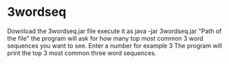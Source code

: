 # 3wordseq

Download the 3wordseq.jar file
execute it as java -jar 3wordseq.jar "Path of the file"
the program will ask for how many top most common 3 word sequences you want to see.
Enter a number for example 3
The program will print the top 3 most common three word sequences.
